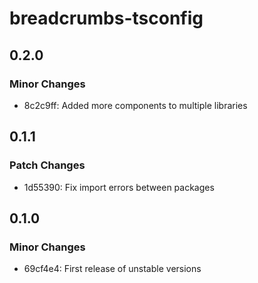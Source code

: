 # breadcrumbs-tsconfig

## 0.2.0

### Minor Changes

- 8c2c9ff: Added more components to multiple libraries

## 0.1.1

### Patch Changes

- 1d55390: Fix import errors between packages

## 0.1.0

### Minor Changes

- 69cf4e4: First release of unstable versions
